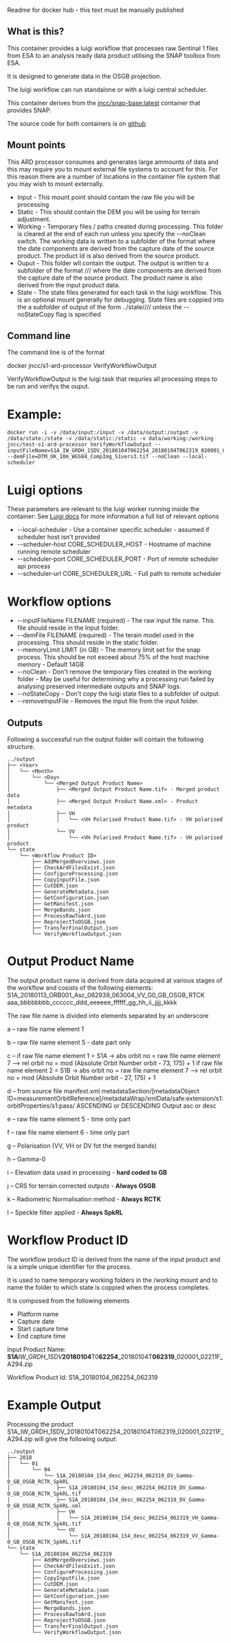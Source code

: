 Readme for docker hub - this text must be manually published

## What is this?

This container provides a luigi workflow that processes raw Sentinal 1 files from ESA to an analysis ready data product utilising the SNAP toolbox from ESA. 

It is designed to generate data in the OSGB projection.

The luigi workflow can run standalone or with a luigi central scheduler.

This container derives from the [jncc/snap-base:latest](https://hub.docker.com/r/jncc/snap-base/) container that provides SNAP.

The source code for both containers is on [github](https://github.com/jncc/s1-ard-processor)

## Mount points

This ARD processor consumes and generates large ammounts of data and this may require you to mount external file systems to account for this. For this reason there are a number of locations in the container file system that you may wish to mount externally.

* Input - This mount point should contain the raw file you will be processing 
* Static - This should contain the DEM you will be using for terrain adjustment. 
* Working - Temporary files / paths created during processing. This folder is cleared at the end of each run unless you specify the --noClean switch.  The working data is written to a subfolder of the format <productId> where the date components are derived from the capture date of the source product. The product Id is also derived from the source product.
* Ouput - This folder wll contain the output. The output is written to a subfolder of the format <Year>/<Month>/<Day>/<product name> where the date components are derived from the capture date of the source product. The product name is also derived from the input product data.
* State - The state files generated for each task in the luigi workflow. This is an optional mount generally for debugging. State files are coppied into the a subfolder of output of the form ../state/<Year>/<Month>/<Day>/<productId> unless the --noStateCopy flag is specified


## Command line

The command line is of the format 

docker <docker parameters> jncc/s1-ard-processor VerifyWorkflowOutput <luigi-parameters>

VerifyWorkflowOutput is the luigi task that requries all processing steps to be run and verifys the ouput.

# Example:

```
docker run -i -v /data/input:/input -v /data/output:/output -v /data/state:/state -v /data/static:/static -v data/working:/working jncc/test-s1-ard-processor VerifyWorkflowOutput --inputFileName=S1A_IW_GRDH_1SDV_20180104T062254_20180104T062319_020001_02211F_A294.zip --demFile=DTM_UK_10m_WGS84_CompImg_S1vers3.tif --noClean --local-scheduler
```

# Luigi options

These parameters are relevant to the luigi worker running inside the container: See [Luigi docs](https://luigi.readthedocs.io/en/stable/configuration.html#core) for more information a full list of relevant options

* --local-scheduler - Use a container specific scheduler - assumed if scheduler host isn't provided
* --scheduler-host CORE_SCHEDULER_HOST - Hostname of machine running remote scheduler
* --scheduler-port CORE_SCHEDULER_PORT - Port of remote scheduler api process
* --scheduler-url CORE_SCHEDULER_URL - Full path to remote scheduler

# Workflow options

* --inputFileName FILENAME (required) - The raw input file name. This file should reside in the Input folder.
* --demFile FILENAME (required) - The terain model used in the processing. This should reside in the static folder.
* --memoryLimit LIMIT (in GB) - The memory limit set for the snap process. This should be not exceed about 75% of the host machine memory - Default 14GB
* --noClean - Don't remove the temporary files created in the working folder - May be useful for determining why a processing run failed by analysing preserved intermediate outputs and SNAP logs.
* --noStateCopy - Don't copy the luigi state files to a subfolder of output.
* --removeInputFile - Removes the input file from the input folder.

## Outputs

Following a successful run the output folder will contain the following structure.

    ../output
    ├── <Year>
    │   └── <Month>
    │       └── <Day>
    │           └── <Merged Output Product Name>
    │               ├── <Merged Output Product Name.tif> - Merged product data
    │               ├── <Merged Output Product Name.xml> - Product metadata
    │               ├── VH
    │               │   └── <VH Polarised Product Name.tif> - VH polarised product
    │               └── VV
    │                   └── <VH Polarised Product Name.tif> - VH polarised product
    └── state
        └── <Workflow Product ID>
            ├── AddMergedOverviews.json
            ├── CheckArdFilesExist.json
            ├── ConfigureProcessing.json
            ├── CopyInputFile.json
            ├── CutDEM.json
            ├── GenerateMetadata.json
            ├── GetConfiguration.json
            ├── GetManifest.json
            ├── MergeBands.json
            ├── ProcessRawToArd.json
            ├── ReprojectToOSGB.json
            ├── TransferFinalOutput.json
            └── VerifyWorkflowOutput.json

# Output Product Name

The output product name is derived from data acquired at various stages of the workflow and cosists of the following elements:
S1A_20180113_ORB001_Asc_062939_063004_VV_G0_GB_OSGB_RTCK
aaa_bbbbbbbb_cccccc_ddd_eeeeee_ffffff_gg_hh_ii_jjjj_kkkk

The raw file name is divided into elements separated by an underscore 

a – raw file name element 1

b – raw file name element 5 - date part only

c – if raw file name element 1 = S1A  -> abs orbit no =  raw file name element 7 --> rel orbit no = mod (Absolute Orbit Number orbit - 73, 175) + 1
	if raw file name element 2 = S1B  -> abs orbit no =  raw file name element 7 --> rel orbit no = mod (Absolute Orbit Number orbit - 27, 175) + 1

d – from source file manifest.xml metadataSection/[metadataObject ID=measurementOrbitReference]/metadataWrap/xmlData/safe:extension/s1:orbitProperties/s1:pass/ ASCENDING or DESCENDING 
	Output asc or desc

e – raw file name element 5 - time only part

f – raw file name element 6 - time only part

g – Polarisation (VV, VH or DV fot the merged bands)

h – Gamma-0

i – Elevation data used in processing - **hard coded to GB**

j – CRS for terrain corrected outputs - **Always OSGB**

k – Radiometric Normalisation method - **Always RCTK**

l – Speckle filter applied - **Always SpkRL**

# Workflow Product ID

The workflow product ID is derived from the name of the input product and is a simple unique identifier for the process. 

It is used to name temporary working folders in the /working mount and to name the folder to which state is coppied when the process completes. 

It is composed from the following elements
* Platform name
* Capture date
* Start capture time
* End capture time

Input Product Name: **S1A**_IW_GRDH_1SDV_**20180104**T0**62254**_20180104T**062319**_020001_02211F_A294.zip

Workflow Product Id: S1A_20180104_062254_062319

# Example Output

Processing the product S1A_IW_GRDH_1SDV_20180104T062254_20180104T062319_020001_02211F_A294.zip will give the following output:

    ../output
    ├── 2018
    │   └── 01
    │       └── 04
    │           └── S1A_20180104_154_desc_062254_062319_DV_Gamma-0_GB_OSGB_RCTK_SpkRL
    │               ├── S1A_20180104_154_desc_062254_062319_DV_Gamma-0_GB_OSGB_RCTK_SpkRL.tif
    │               ├── S1A_20180104_154_desc_062254_062319_DV_Gamma-0_GB_OSGB_RCTK_SpkRL.xml
    │               ├── VH
    │               │   └── S1A_20180104_154_desc_062254_062319_VH_Gamma-0_GB_OSGB_RCTK_SpkRL.tif
    │               └── VV
    │                   └── S1A_20180104_154_desc_062254_062319_VV_Gamma-0_GB_OSGB_RCTK_SpkRL.tif
    └── state
        └── S1A_20180104_062254_062319
            ├── AddMergedOverviews.json
            ├── CheckArdFilesExist.json
            ├── ConfigureProcessing.json
            ├── CopyInputFile.json
            ├── CutDEM.json
            ├── GenerateMetadata.json
            ├── GetConfiguration.json
            ├── GetManifest.json
            ├── MergeBands.json
            ├── ProcessRawToArd.json
            ├── ReprojectToOSGB.json
            ├── TransferFinalOutput.json
            └── VerifyWorkflowOutput.json


